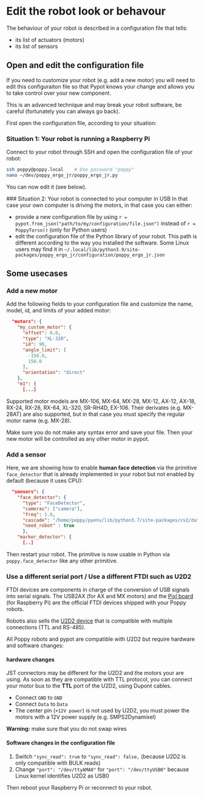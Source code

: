# Edit the robot look or behavour

The behaviour of your robot is described in a configuration file that tells:
* its list of actuators (motors)
* its list of sensors

## Open and edit the configuration file

If you need to customize your robot (e.g. add a new motor) you will need to edit this configuraiton file so that Pypot knows your change and allows you to take control over your new component.

This is an advanced technique and may break your robot software, be careful (fortunately you can always go back).

First open the configuration file, according to your situation:

### Situation 1: Your robot is running a Raspberry Pi
Connect to your robot through SSH and open the configuration file of your robot:

```bash
ssh poppy@poppy.local    # Use password "poppy"
nano ~/dev/poppy_ergo_jr/poppy_ergo_jr.py
```

You can now edit it (see below).

### Situation 2: Your robot is connected to your computer in USB
In that case your own computer is driving the motors, in that case you can either:
* provide a new configuration file by using `r = pypot.from_json("path/to/my/configuration/file.json")` instead of `r = PoppyTorso()` (only for Python users)
* edit the configuration file of the Python library of your robot. This path is different according to the way you installed the software. Some Linux users may find it in `~/.local/lib/python3.9/site-packages/poppy_ergo_jr/configuration/poppy_ergo_jr.json`

## Some usecases
### Add a new motor

Add the following fields to your configuration file and customize the name, model, id, and limits of your added motor:

```json
  "motors": {
    "my_custom_motor": {
      "offset": 0.0,
      "type": "XL-320",
      "id": 90,
      "angle_limit": [
        -150.0,
        150.0
      ],
      "orientation": "direct"
    },
    "m1": {
      [...]
```

Supported motor models are MX-106, MX-64, MX-28, MX-12, AX-12, AX-18, RX-24, RX-28, RX-64, XL-320, SR-RH4D, EX-106. Their derivates (e.g. MX-28AT) are also supported, but in that case you must specify the regular motor name (e.g. MX-28).

Make sure you do not make any syntax error and save your file. Then your new motor will be controlled as any other motor in pypot.

### Add a sensor

Here, we are showing how to enable **human face detection** via the primitive `face_detector` that is already implemented in your robot but not enabled by default (because it uses CPU):

```json
  "sensors": {
    "face_detector": {
      "type": "FaceDetector",
      "cameras": ["camera"],
      "freq": 1.0,
      "cascade": "/home/poppy/pyenv/lib/python3.7/site-packages/cv2/data/haarcascade_frontalface_alt.xml",
      "need_robot" : true
      },
    "marker_detector": {
      [..]
```

Then restart your robot. The primitive is now usable in Python via `poppy.face_detector` like any other primitive.

### Use a different serial port / Use a different FTDI such as U2D2

FTDI devices are components in charge of the conversion of USB signals into serial signals. The USB2AX (for AX and MX motors) and the [Pixl board](https://github.com/poppy-project/pixl) (for Raspberry Pi) are the official FTDI devices shipped with your Poppy robots. 

Robotis also sells the [U2D2 device](https://emanual.robotis.com/docs/en/parts/interface/u2d2/) that is compatible with multiple connections (TTL and RS-485).

All Poppy robots and pypot are compatible with U2D2 but require hardware and software changes:

#### hardware changes

JST connectors may be different for the U2D2 and the motors your are using. As soon as they are compatible with TTL protocol, you can connect your motor bus to the **TTL** port of the U2D2, using Dupont cables.

* Connect `GND` to `GND`
* Connect `Data` to `Data`
* The center pin (`+12V power`) is not used by U2D2, you must power the motors with a 12V power supply (e.g. SMPS2Dynamixel)

**Warning:** make sure that you do not swap wires

#### Software changes in the configuration file

1. Switch `"sync_read": true` to `"sync_read": false,` (because U2D2 is only compatible with BULK reads)
2. Change `"port": "/dev/ttyAMA0"` for `"port": "/dev/ttyUSB0"` because Linux kernel identifies U2D2 as USB0

Then reboot your Raspberry Pi or reconnect to your robot.

